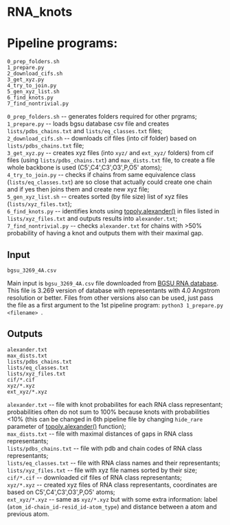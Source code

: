 # RNA_knots

# Pipeline programs:

```
0_prep_folders.sh
1_prepare.py
2_download_cifs.sh
3_get_xyz.py
4_try_to_join.py
5_gen_xyz_list.sh
6_find_knots.py
7_find_nontrivial.py
```
`0_prep_folders.sh` -- generates folders required for other prgrams;\
`1_prepare.py` -- loads bgsu database csv file and creates `lists/pdbs_chains.txt` and `lists/eq_classes.txt` files;\
`2_download_cifs.sh` -- downloads cif files (into cif folder) based on `lists/pdbs_chains.txt` file;\
`3_get_xyz.py` -- creates xyz files (into `xyz/` and `ext_xyz/` folders) from cif files (using `lists/pdbs_chains.txt`) and `max_dists.txt` file, to create a file whole backbone is used (C5',C4',C3',O3',P,O5' atoms);\
`4_try_to_join.py` -- checks if chains from same equivalence class (`lists/eq_classes.txt`) are so close that actually could create one chain and if yes then joins them and create new xyz file;\
`5_gen_xyz_list.sh` -- creates sorted (by file size) list of xyz files (`lists/xyz_files.txt`);\
`6_find_knots.py` -- identifies knots using [topoly.alexander()](https://topoly.cent.uw.edu.pl/documentation.html#topoly.alexander) in files listed in `lists/xyz_files.txt` and outputs results into `alexander.txt`;\
`7_find_nontrivial.py` -- checks `alexander.txt` for chains with >50% probability of having a knot and outputs them with their maximal gap.

## Input
```
bgsu_3269_4A.csv
```
Main input is `bgsu_3269_4A.csv` file downloaded from [BGSU RNA database](http://rna.bgsu.edu/rna3dhub/nrlist/release/3.269). This file is 3.269 version of database with representants with 4.0 Angstrom resolution or better. Files from other versions also can be used, just pass the file as a first argument to the 1st pipeline program: `python3 1_prepare.py <filename> `.

## Outputs
```
alexander.txt
max_dists.txt
lists/pdbs_chains.txt
lists/eq_classes.txt
lists/xyz_files.txt
cif/*.cif
xyz/*.xyz
ext_xyz/*.xyz
```

`alexander.txt` -- file with knot probabilites for each RNA class representant; probabilities often do not sum to 100% because knots with probabilities <10% (this can be changed in 6th pipeline file by changing `hide_rare` parameter of [topoly.alexander()](https://topoly.cent.uw.edu.pl/documentation.html#topoly.alexander) function);\
`max_dists.txt` -- file with maximal distances of gaps in RNA class representants;\
`lists/pdbs_chains.txt` -- file with pdb and chain codes of RNA class representants;\
`lists/eq_classes.txt` -- file with RNA class names and their representants;\
`lists/xyz_files.txt` -- file with xyz file names sorted by their size;\
`cif/*.cif` -- downloaded cif files of RNA class representants;\
`xyz/*.xyz` -- created xyz files of RNA class representants, coordinates are based on C5',C4',C3',O3',P,O5' atoms;\
`ext_xyz/*.xyz` -- same as `xyz/*.xyz` but with some extra information: label (`atom_id-chain_id-resid_id-atom_type`) and distance between a atom and previous atom.
